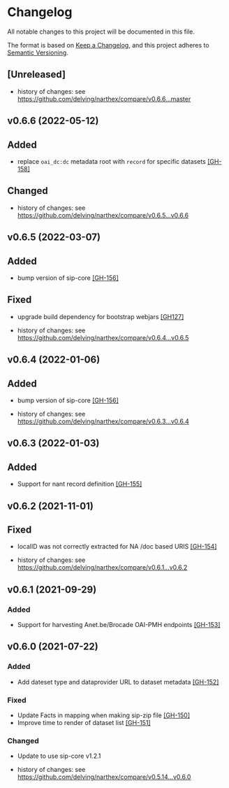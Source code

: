 # Changelog
All notable changes to this project will be documented in this file.

The format is based on [Keep a Changelog](https://keepachangelog.com/en/1.0.0/),
and this project adheres to [Semantic Versioning](https://semver.org/spec/v2.0.0.html).

## [Unreleased]


- history of changes: see https://github.com/delving/narthex/compare/v0.6.6...master

## v0.6.6 (2022-05-12)

## Added

- replace `oai_dc:dc` metadata root with `record` for specific datasets [[GH-158]](https://github.com/delving/narthex/pull/158)

## Changed

- history of changes: see https://github.com/delving/narthex/compare/v0.6.5...v0.6.6

## v0.6.5 (2022-03-07)

## Added

* bump version of sip-core [[GH-156]](https://github.com/delving/narthex/pull/156)

## Fixed

* upgrade build dependency for bootstrap webjars [[GH127]](https://github.com/delving/narthex/pull/157)
 
- history of changes: see https://github.com/delving/narthex/compare/v0.6.4...v0.6.5

## v0.6.4 (2022-01-06)

## Added

* bump version of sip-core [[GH-156]](https://github.com/delving/narthex/pull/156)
- history of changes: see https://github.com/delving/narthex/compare/v0.6.3...v0.6.4


## v0.6.3 (2022-01-03)

## Added

* Support for nant record definition [[GH-155]](https://github.com/delving/narthex/pull/155)

## v0.6.2 (2021-11-01)

## Fixed

* localID was not correctly extracted for NA /doc based URIS [[GH-154]](https://github.com/delving/narthex/pull/154)
 
- history of changes: see https://github.com/delving/narthex/compare/v0.6.1...v0.6.2

## v0.6.1 (2021-09-29)

### Added 

* Support for harvesting Anet.be/Brocade OAI-PMH endpoints [[GH-153]](https://github.com/delving/narthex/pull/153)

## v0.6.0 (2021-07-22)

### Added 

* Add dateset type and dataprovider URL to dataset metadata [[GH-152]](https://github.com/delving/narthex/pull/152)

### Fixed

* Update Facts in mapping when making sip-zip file [[GH-150]](https://github.com/delving/narthex/pull/150)
* Improve time to render of dataset list [[GH-151]](https://github.com/delving/narthex/pull/151)

### Changed

* Update to use sip-core v1.2.1

- history of changes: see https://github.com/delving/narthex/compare/v0.5.14...v0.6.0
